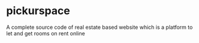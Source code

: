 # pickurspace
A complete source code of real estate based website which is a platform to let and get rooms on rent online
